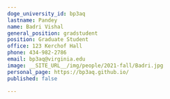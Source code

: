 ```yaml
---
doge_university_id: bp3aq
lastname: Pandey
name: Badri Vishal
general_position: gradstudent
position: Graduate Student
office: 123 Kerchof Hall
phone: 434-982-2786
email: bp3aq@virginia.edu
image: __SITE_URL__/img/people/2021-fall/Badri.jpg
personal_page: https://bp3aq.github.io/
published: false

---
```



